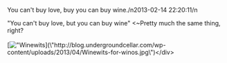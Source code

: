 You can\'t buy love, buy you can buy wine./n2013-02-14 22:20:11/n<div><div>\"You can\'t buy love, but you can buy wine\" <~Pretty much the same thing, right?</div>   </div><div>[![\"Winewits](\"http://blog.undergroundcellar.com/wp-content/uploads/2013/04/Winewits-for-winos.jpg\")](\"http://blog.undergroundcellar.com/wp-content/uploads/2013/04/Winewits-for-winos.jpg\")</div>